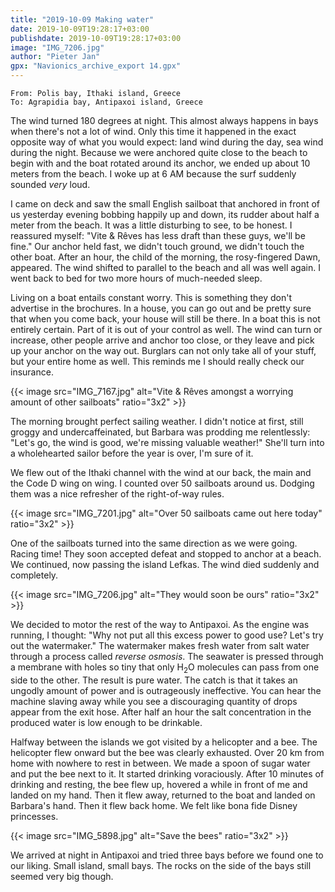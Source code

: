 ```yaml
---
title: "2019-10-09 Making water"
date: 2019-10-09T19:28:17+03:00
publishdate: 2019-10-09T19:28:17+03:00
image: "IMG_7206.jpg"
author: "Pieter Jan"
gpx: "Navionics_archive_export 14.gpx"
---
```


`From: Polis bay, Ithaki island, Greece`<br/>
`To: Agrapidia bay, Antipaxoi island, Greece`

The wind turned 180 degrees at night. This almost always happens in bays when there's not a lot of wind. Only this time it happened in the exact opposite way of what you would expect: land wind during the day, sea wind during the night. Because we were anchored quite close to the beach to begin with and the boat rotated around its anchor, we ended up about 10 meters from the beach. I woke up at 6 AM because the surf suddenly sounded _very_ loud.

I came on deck and saw the small English sailboat that anchored in front of us yesterday evening bobbing happily up and down, its rudder about half a meter from the beach. It was a little disturbing to see, to be honest. I reassured myself: "Vite & Rêves has less draft than these guys, we'll be fine." Our anchor held fast, we didn't touch ground, we didn't touch the other boat. After an hour, the child of the morning, the rosy-fingered Dawn, appeared. The wind shifted to parallel to the beach and all was well again. I went back to bed for two more hours of much-needed sleep.

Living on a boat entails constant worry. This is something they don't advertise in the brochures. In a house, you can go out and be pretty sure that when you come back, your house will still be there. In a boat this is not entirely certain. Part of it is out of your control as well. The wind can turn or increase, other people arrive and anchor too close, or they leave and pick up your anchor on the way out. Burglars can not only take all of your stuff, but your entire home as well. This reminds me I should really check our insurance.

{{< image src="IMG_7167.jpg" alt="Vite & Rêves amongst a worrying amount of other sailboats" ratio="3x2" >}}

The morning brought perfect sailing weather. I didn't notice at first, still groggy and undercaffeinated, but Barbara was prodding me relentlessly: "Let's go, the wind is good, we're missing valuable weather!" She'll turn into a wholehearted sailor before the year is over, I'm sure of it.

We flew out of the Ithaki channel with the wind at our back, the main and the Code D wing on wing. I counted over 50 sailboats around us. Dodging them was a nice refresher of the right-of-way rules.

{{< image src="IMG_7201.jpg" alt="Over 50 sailboats came out here today" ratio="3x2" >}}

One of the sailboats turned into the same direction as we were going. Racing time! They soon accepted defeat and stopped to anchor at a beach. We continued, now passing the island Lefkas. The wind died suddenly and completely.

{{< image src="IMG_7206.jpg" alt="They would soon be ours" ratio="3x2" >}}

We decided to motor the rest of the way to Antipaxoi. As the engine was running, I thought: "Why not put all this excess power to good use? Let's try out the watermaker." The watermaker makes fresh water from salt water through a process called _reverse osmosis_. The seawater is pressed through a membrane with holes so tiny that only H<sub>2</sub>O molecules can pass from one side to the other. The result is pure water. The catch is that it takes an ungodly amount of power and is outrageously ineffective. You can hear the machine slaving away while you see a discouraging quantity of drops appear from the exit hose. After half an hour the salt concentration in the produced water is low enough to be drinkable.

Halfway between the islands we got visited by a helicopter and a bee. The helicopter flew onward but the bee was clearly exhausted. Over 20 km from home with nowhere to rest in between. We made a spoon of sugar water and put the bee next to it. It started drinking voraciously. After 10 minutes of drinking and resting, the bee flew up, hovered a while in front of me and landed on my hand. Then it flew away, returned to the boat and landed on Barbara's hand. Then it flew back home. We felt like bona fide Disney princesses.

{{< image src="IMG_5898.jpg" alt="Save the bees" ratio="3x2" >}}

We arrived at night in Antipaxoi and tried three bays before we found one to our liking. Small island, small bays. The rocks on the side of the bays still seemed very big though.
